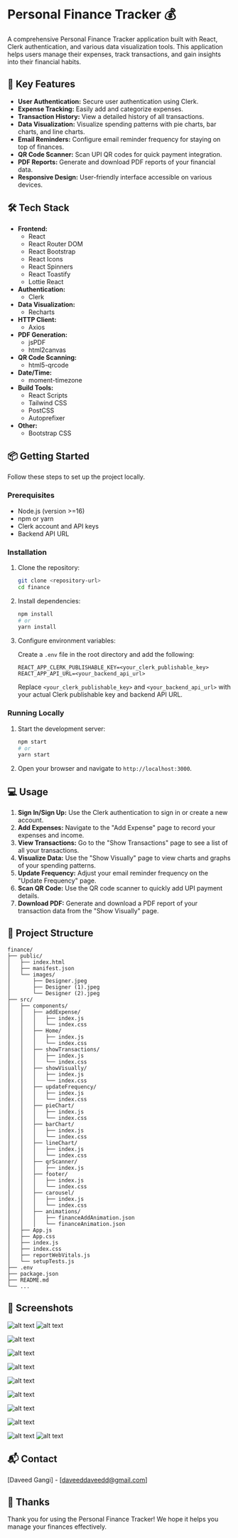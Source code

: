 # Personal Finance Tracker 💰

A comprehensive Personal Finance Tracker application built with React, Clerk authentication, and various data visualization tools. This application helps users manage their expenses, track transactions, and gain insights into their financial habits.

## 🚀 Key Features

- **User Authentication:** Secure user authentication using Clerk.
- **Expense Tracking:** Easily add and categorize expenses.
- **Transaction History:** View a detailed history of all transactions.
- **Data Visualization:** Visualize spending patterns with pie charts, bar charts, and line charts.
- **Email Reminders:** Configure email reminder frequency for staying on top of finances.
- **QR Code Scanner:** Scan UPI QR codes for quick payment integration.
- **PDF Reports:** Generate and download PDF reports of your financial data.
- **Responsive Design:** User-friendly interface accessible on various devices.

## 🛠️ Tech Stack

- **Frontend:**
    - React
    - React Router DOM
    - React Bootstrap
    - React Icons
    - React Spinners
    - React Toastify
    - Lottie React
- **Authentication:**
    - Clerk
- **Data Visualization:**
    - Recharts
- **HTTP Client:**
    - Axios
- **PDF Generation:**
    - jsPDF
    - html2canvas
- **QR Code Scanning:**
    - html5-qrcode
- **Date/Time:**
    - moment-timezone
- **Build Tools:**
    - React Scripts
    - Tailwind CSS
    - PostCSS
    - Autoprefixer
- **Other:**
    - Bootstrap CSS

## 📦 Getting Started

Follow these steps to set up the project locally.

### Prerequisites

- Node.js (version >=16)
- npm or yarn
- Clerk account and API keys
- Backend API URL

### Installation

1.  Clone the repository:

    ```bash
    git clone <repository-url>
    cd finance
    ```

2.  Install dependencies:

    ```bash
    npm install
    # or
    yarn install
    ```

3.  Configure environment variables:

    Create a `.env` file in the root directory and add the following:

    ```
    REACT_APP_CLERK_PUBLISHABLE_KEY=<your_clerk_publishable_key>
    REACT_APP_API_URL=<your_backend_api_url>
    ```

    Replace `<your_clerk_publishable_key>` and `<your_backend_api_url>` with your actual Clerk publishable key and backend API URL.

### Running Locally

1.  Start the development server:

    ```bash
    npm start
    # or
    yarn start
    ```

2.  Open your browser and navigate to `http://localhost:3000`.

## 💻 Usage

1.  **Sign In/Sign Up:** Use the Clerk authentication to sign in or create a new account.
2.  **Add Expenses:** Navigate to the "Add Expense" page to record your expenses and income.
3.  **View Transactions:** Go to the "Show Transactions" page to see a list of all your transactions.
4.  **Visualize Data:** Use the "Show Visually" page to view charts and graphs of your spending patterns.
5.  **Update Frequency:** Adjust your email reminder frequency on the "Update Frequency" page.
6.  **Scan QR Code:** Use the QR code scanner to quickly add UPI payment details.
7.  **Download PDF:** Generate and download a PDF report of your transaction data from the "Show Visually" page.

## 📂 Project Structure

```
finance/
├── public/
│   ├── index.html
│   ├── manifest.json
│   └── images/
│       ├── Designer.jpeg
│       ├── Designer (1).jpeg
│       └── Designer (2).jpeg
├── src/
│   ├── components/
│   │   ├── addExpense/
│   │   │   ├── index.js
│   │   │   └── index.css
│   │   ├── Home/
│   │   │   ├── index.js
│   │   │   └── index.css
│   │   ├── showTransactions/
│   │   │   ├── index.js
│   │   │   └── index.css
│   │   ├── showVisually/
│   │   │   ├── index.js
│   │   │   └── index.css
│   │   ├── updateFrequency/
│   │   │   ├── index.js
│   │   │   └── index.css
│   │   ├── pieChart/
│   │   │   ├── index.js
│   │   │   └── index.css
│   │   ├── barChart/
│   │   │   ├── index.js
│   │   │   └── index.css
│   │   ├── lineChart/
│   │   │   ├── index.js
│   │   │   └── index.css
│   │   ├── qrScanner/
│   │   │   ├── index.js
│   │   ├── footer/
│   │   │   ├── index.js
│   │   │   └── index.css
│   │   ├── carousel/
│   │   │   ├── index.js
│   │   │   └── index.css
│   │   ├── animations/
│   │   │   ├── financeAddAnimation.json
│   │   │   └── financeAnimation.json
│   ├── App.js
│   ├── App.css
│   ├── index.js
│   ├── index.css
│   ├── reportWebVitals.js
│   └── setupTests.js
├── .env
├── package.json
├── README.md
└── ...
```

## 📸 Screenshots
![alt text](image-1.png)
![alt text](image.png)

![alt text](image-2.png)

![alt text](image-3.png)

![alt text](image-4.png)

![alt text](image-5.png)

![alt text](image-6.png)

![alt text](image-7.png)


![alt text](image-8.png)

![alt text](image-9.png)
![alt text](image-10.png)






## 📬 Contact

[Daveed Gangi] - [daveeddaveedd@gmail.com]

## 💖 Thanks

Thank you for using the Personal Finance Tracker! We hope it helps you manage your finances effectively.

